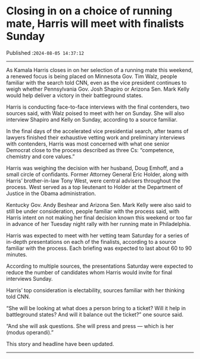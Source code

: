 # Closing in on a choice of running mate, Harris will meet with finalists Sunday

Published :`2024-08-05 14:37:12`

---

As Kamala Harris closes in on her selection of a running mate this weekend, a renewed focus is being placed on Minnesota Gov. Tim Walz, people familiar with the search told CNN, even as the vice president continues to weigh whether Pennsylvania Gov. Josh Shapiro or Arizona Sen. Mark Kelly would help deliver a victory in their battleground states.

Harris is conducting face-to-face interviews with the final contenders, two sources said, with Walz poised to meet with her on Sunday. She will also interview Shapiro and Kelly on Sunday, according to a source familiar.

In the final days of the accelerated vice presidential search, after teams of lawyers finished their exhaustive vetting work and preliminary interviews with contenders, Harris was most concerned with what one senior Democrat close to the process described as three Cs: “competence, chemistry and core values.”

Harris was weighing the decision with her husband, Doug Emhoff, and a small circle of confidants. Former Attorney General Eric Holder, along with Harris’ brother-in-law Tony West, were central advisers throughout the process. West served as a top lieutenant to Holder at the Department of Justice in the Obama administration.

Kentucky Gov. Andy Beshear and Arizona Sen. Mark Kelly were also said to still be under consideration, people familiar with the process said, with Harris intent on not making her final decision known this weekend or too far in advance of her Tuesday night rally with her running mate in Philadelphia.

Harris was expected to meet with her vetting team Saturday for a series of in-depth presentations on each of the finalists, according to a source familiar with the process. Each briefing was expected to last about 60 to 90 minutes.

According to multiple sources, the presentations Saturday were expected to reduce the number of candidates whom Harris would invite for final interviews Sunday.

Harris’ top consideration is electability, sources familiar with her thinking told CNN.

“She will be looking at what does a person bring to a ticket? Will it help in battleground states? And will it balance out the ticket?” one source said.

“And she will ask questions. She will press and press — which is her (modus operandi).”

This story and headline have been updated.

---

